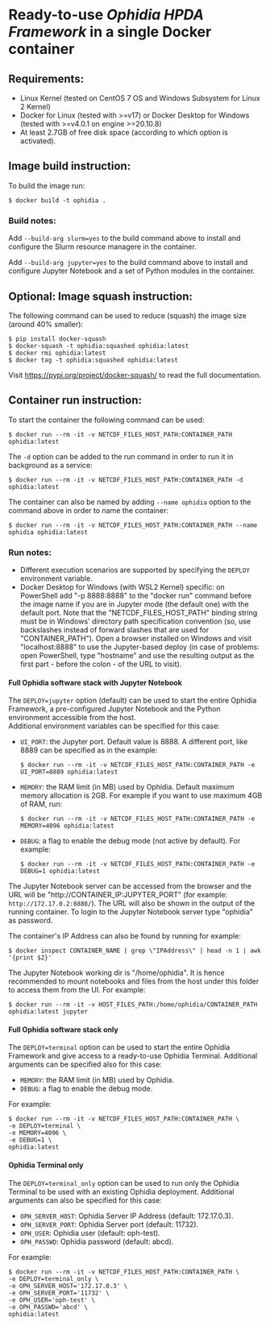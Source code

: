 # Ready-to-use ***Ophidia HPDA Framework*** in a single Docker container

## Requirements:
- Linux Kernel (tested on CentOS 7 OS and Windows Subsystem for Linux 2 Kernel)
- Docker for Linux (tested with >=v17) or Docker Desktop for Windows (tested with >=v4.0.1 on engine >=20.10.8)
- At least 2.7GB of free disk space (according to which option is activated). 

## Image build instruction:
To build the image run:

```
$ docker build -t ophidia .
```

### Build notes:

Add ```--build-arg slurm=yes``` to the build command above to install and configure the Slurm resource managere in the container.

Add ```--build-arg jupyter=yes``` to the build command above to install and configure Jupyter Notebook and a set of Python modules in the container.

## Optional: Image squash instruction:

The following command can be used to reduce  (squash) the image size (around 40% smaller):

```
$ pip install docker-squash 
$ docker-squash -t ophidia:squashed ophidia:latest
$ docker rmi ophidia:latest
$ docker tag -t ophidia:squashed ophidia:latest
```

Visit https://pypi.org/project/docker-squash/ to read the full documentation.

## Container run instruction:

To start the container the following command can be used:

```
$ docker run --rm -it -v NETCDF_FILES_HOST_PATH:CONTAINER_PATH ophidia:latest
```

The ```-d``` option can be added to the run command in order to run it in background as a service:

```
$ docker run --rm -it -v NETCDF_FILES_HOST_PATH:CONTAINER_PATH -d ophidia:latest
```

The container can also be named by adding ```--name ophidia``` option to the command above in order to name the container:

```
$ docker run --rm -it -v NETCDF_FILES_HOST_PATH:CONTAINER_PATH --name ophidia ophidia:latest
```

### Run notes:

- Different execution scenarios are supported by specifying the ```DEPLOY``` environment variable.
- Docker Desktop for Windows (with WSL2 Kernel) specific: on PowerShell add "-p 8888:8888" to the "docker run" command before the image name if you are in Jupyter mode (the default one) with the default port. Note that the "NETCDF\_FILES\_HOST\_PATH" binding string must be in Windows' directory path specification convention (so, use backslashes instead of forward slashes that are used for "CONTAINER\_PATH").
Open a browser installed on Windows and visit "localhost:8888" to use the Jupyter-based deploy (in case of problems: open PowerShell, type "hostname" and use the resulting output as the first part - before the colon - of the URL to visit).

#### Full Ophidia software stack with Jupyter Notebook

The ```DEPLOY=jupyter``` option (default) can be used to start the entire Ophidia Framework, a pre-configured Jupyter Notebook and the Python environment accessible from the host.  
Additional environment variables can be specified for this case:
- ```UI_PORT```: the Jupyter port. Default value is 8888. A different port, like 8889 can be specified as in the example: 

  ```
  $ docker run --rm -it -v NETCDF_FILES_HOST_PATH:CONTAINER_PATH -e UI_PORT=8889 ophidia:latest
  ```

- ```MEMORY```: the RAM limit (in MB) used by Ophidia. Default maximum memory allocation is 2GB. For example if you want to use maximum 4GB of RAM, run: 

  ```
  $ docker run --rm -it -v NETCDF_FILES_HOST_PATH:CONTAINER_PATH -e MEMORY=4096 ophidia:latest
  ```

- ```DEBUG```: a flag to enable the debug mode (not active by default). For example:

  ```
  $ docker run --rm -it -v NETCDF_FILES_HOST_PATH:CONTAINER_PATH -e DEBUG=1 ophidia:latest
  ```

The Jupyter Notebook server can be accessed from the browser and the URL will be "http\://CONTAINER_IP:JUPYTER_PORT" (for example: ```http://172.17.0.2:8888/```). The URL will also be shown in the output of the running container. To login to the Jupyter Notebook server type "ophidia" as password.  

The container's IP Address can also be found by running for example: 

```
$ docker inspect CONTAINER_NAME | grep \"IPAddress\" | head -n 1 | awk '{print $2}'
```

The Jupyter Notebook working dir is "/home/ophidia". It is hence recommended to mount notebooks and files from the host under this folder to access them from the UI. For example: 

```
$ docker run --rm -it -v HOST_FILES_PATH:/home/ophidia/CONTAINER_PATH ophidia:latest jupyter
```

#### Full Ophidia software stack only

The ```DEPLOY=terminal``` option can be used to start the entire Ophidia Framework and give access to a ready-to-use Ophidia Terminal. 
Additional arguments can be specified also for this case:

- ```MEMORY```: the RAM limit (in MB) used by Ophidia.
- ```DEBUG```: a flag to enable the debug mode.

For example:

```
$ docker run --rm -it -v NETCDF_FILES_HOST_PATH:CONTAINER_PATH \
-e DEPLOY=terminal \
-e MEMORY=4096 \
-e DEBUG=1 \
ophidia:latest
```

#### Ophidia Terminal only

The ```DEPLOY=terminal_only``` option can be used to run only the Ophidia Terminal to be used with an existing Ophidia deployment.
Additional arguments can also be specified for this case:
- ```OPH_SERVER_HOST```: Ophidia Server IP Address (default: 172.17.0.3).
- ```OPH_SERVER_PORT```: Ophidia Server port (default: 11732).
- ```OPH_USER```: Ophidia user (default: oph-test).
- ```OPH_PASSWD```: Ophidia password (default: abcd).

For example: 

```
$ docker run --rm -it -v NETCDF_FILES_HOST_PATH:CONTAINER_PATH \
-e DEPLOY=terminal_only \
-e OPH_SERVER_HOST='172.17.0.3' \
-e OPH_SERVER_PORT='11732' \
-e OPH_USER='oph-test' \
-e OPH_PASSWD='abcd' \
ophidia:latest
```
